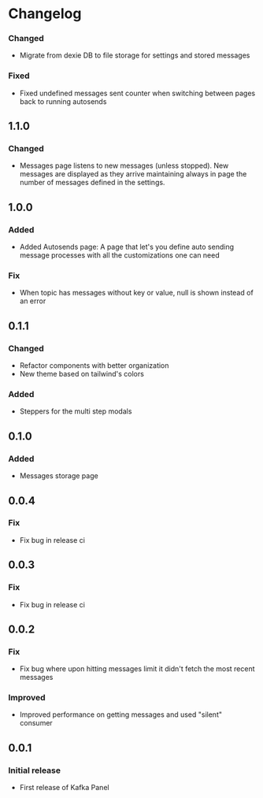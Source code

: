 # Changelog

### Changed

- Migrate from dexie DB to file storage for settings and stored messages

### Fixed

- Fixed undefined messages sent counter when switching between pages back to running autosends

## 1.1.0

### Changed

- Messages page listens to new messages (unless stopped). New messages are displayed as they arrive maintaining always in page the number of messages defined in the settings.

## 1.0.0

### Added

- Added Autosends page: A page that let's you define auto sending message processes with all the customizations one can need 

### Fix

- When topic has messages without key or value, null is shown instead of an error

## 0.1.1

### Changed

- Refactor components with better organization
- New theme based on tailwind's colors

### Added

- Steppers for the multi step modals

## 0.1.0

### Added

- Messages storage page

## 0.0.4

### Fix

- Fix bug in release ci

## 0.0.3

### Fix

- Fix bug in release ci

## 0.0.2

### Fix

- Fix bug where upon hitting messages limit it didn't fetch the most recent messages

### Improved

- Improved performance on getting messages and used "silent" consumer

## 0.0.1

### Initial release

- First release of Kafka Panel